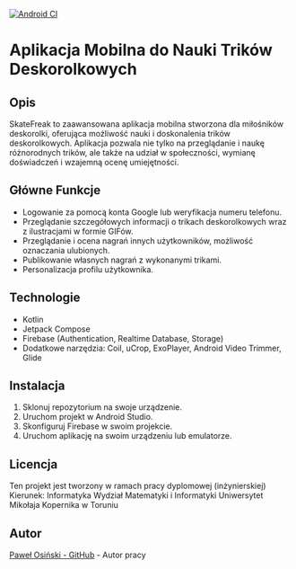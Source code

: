 [![Android CI](https://github.com/osik2000/SkateFreak/actions/workflows/android.yml/badge.svg)](https://github.com/osik2000/SkateFreak/actions/workflows/android.yml)

# Aplikacja Mobilna do Nauki Trików Deskorolkowych

## Opis
SkateFreak to zaawansowana aplikacja mobilna stworzona dla miłośników deskorolki, oferująca możliwość nauki i doskonalenia trików deskorolkowych. Aplikacja pozwala nie tylko na przeglądanie i naukę różnorodnych trików, ale także na udział w społeczności, wymianę doświadczeń i wzajemną ocenę umiejętności.

## Główne Funkcje
- Logowanie za pomocą konta Google lub weryfikacja numeru telefonu.
- Przeglądanie szczegółowych informacji o trikach deskorolkowych wraz z ilustracjami w formie GIFów.
- Przeglądanie i ocena nagrań innych użytkowników, możliwość oznaczania ulubionych.
- Publikowanie własnych nagrań z wykonanymi trikami.
- Personalizacja profilu użytkownika.

## Technologie
- Kotlin
- Jetpack Compose
- Firebase (Authentication, Realtime Database, Storage)
- Dodatkowe narzędzia: Coil, uCrop, ExoPlayer, Android Video Trimmer, Glide

## Instalacja

1. Sklonuj repozytorium na swoje urządzenie.
2. Uruchom projekt w Android Studio.
3. Skonfiguruj Firebase w swoim projekcie.
4. Uruchom aplikację na swoim urządzeniu lub emulatorze.

## Licencja

Ten projekt jest tworzony w ramach pracy dyplomowej (inżynierskiej)
Kierunek: Informatyka
Wydział Matematyki i Informatyki
Uniwersytet Mikołaja Kopernika w Toruniu

## Autor

[Paweł Osiński - GitHub](https://github.com/osik2000) - Autor pracy

